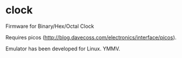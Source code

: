 clock
=====

Firmware for Binary/Hex/Octal Clock

Requires picos (http://blog.davecoss.com/electronics/interface/picos).

Emulator has been developed for Linux. YMMV.
